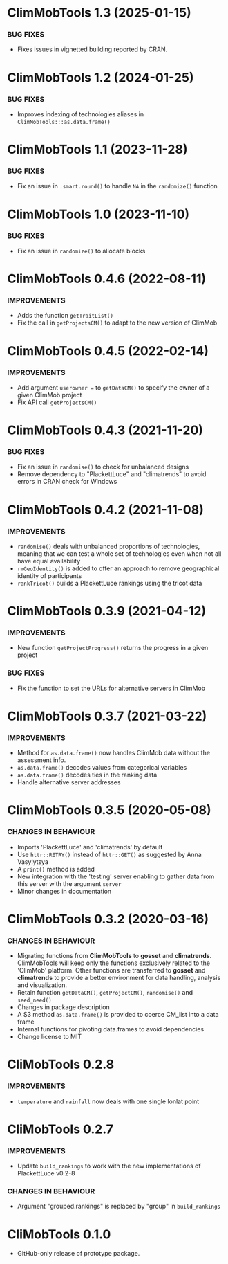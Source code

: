 ClimMobTools 1.3 (2025-01-15)
=========================

### BUG FIXES

* Fixes issues in vignetted building reported by CRAN.

ClimMobTools 1.2 (2024-01-25)
=========================

### BUG FIXES

* Improves indexing of technologies aliases in `ClimMobTools:::as.data.frame()`

ClimMobTools 1.1 (2023-11-28)
=========================

### BUG FIXES

* Fix an issue in `.smart.round()` to handle `NA` in the `randomize()` function  

ClimMobTools 1.0 (2023-11-10)
=========================

### BUG FIXES

* Fix an issue in `randomize()` to allocate blocks 


ClimMobTools 0.4.6 (2022-08-11)
=========================

### IMPROVEMENTS

* Adds the function `getTraitList()`
* Fix the call in `getProjectsCM()` to adapt to the new version of ClimMob

ClimMobTools 0.4.5 (2022-02-14)
=========================

### IMPROVEMENTS

* Add argument `userowner =` to  `getDataCM()` to specify the owner of a given ClimMob project
* Fix API call `getProjectsCM()`


ClimMobTools 0.4.3 (2021-11-20)
=========================

### BUG FIXES

* Fix an issue in `randomise()` to check for unbalanced designs
* Remove dependency to "PlackettLuce" and "climatrends" to avoid errors in CRAN check for Windows


ClimMobTools 0.4.2 (2021-11-08)
=========================

### IMPROVEMENTS

* `randomise()` deals with unbalanced proportions of technologies, meaning that we can test a whole set of technologies even when not all have equal availability 
* `rmGeoIdentity()` is added to offer an approach to remove geographical identity of participants
* `rankTricot()` builds a PlackettLuce rankings using the tricot data 


ClimMobTools 0.3.9 (2021-04-12)
=========================

### IMPROVEMENTS

* New function `getProjectProgress()` returns the progress in a given project

### BUG FIXES

* Fix the function to set the URLs for alternative servers in ClimMob


ClimMobTools 0.3.7 (2021-03-22)
=========================

### IMPROVEMENTS

* Method for `as.data.frame()` now handles ClimMob data without the assessment info.
* `as.data.frame()` decodes values from categorical variables
* `as.data.frame()` decodes ties in the ranking data 
* Handle alternative server addresses

ClimMobTools 0.3.5 (2020-05-08)
=========================

### CHANGES IN BEHAVIOUR

* Imports 'PlackettLuce' and 'climatrends' by default
* Use `httr::RETRY()` instead of `httr::GET()` as suggested by Anna Vasylytsya
* A `print()` method is added
* New integration with the 'testing' server enabling to gather data from this server with the argument `server`
* Minor changes in documentation

ClimMobTools 0.3.2 (2020-03-16)
=========================

### CHANGES IN BEHAVIOUR

* Migrating functions from **ClimMobTools** to **gosset** and **climatrends**. ClimMobTools will keep only the functions exclusively related to the 'ClimMob' platform. Other functions are transferred to **gosset** and **climatrends** to provide a better environment for data handling, analysis and visualization.
* Retain function `getDataCM()`, `getProjectCM()`, `randomise()` and `seed_need()`
* Changes in package description
* A S3 method `as.data.frame()` is provided to coerce CM_list into a data frame
* Internal functions for pivoting data.frames to avoid dependencies
* Change license to MIT

CliMobTools 0.2.8
=========================

### IMPROVEMENTS

* `temperature` and `rainfall` now deals with one single lonlat point 

CliMobTools 0.2.7
=========================

### IMPROVEMENTS

* Update `build_rankings` to work with the new implementations of PlackettLuce v0.2-8 

### CHANGES IN BEHAVIOUR
* Argument "grouped.rankings" is replaced by "group" in `build_rankings`


CliMobTools 0.1.0
=========================

* GitHub-only release of prototype package.

